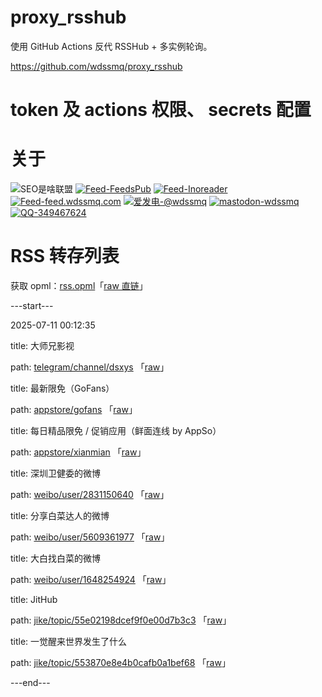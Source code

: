 # proxy_rsshub

使用 GitHub Actions 反代 RSSHub + 多实例轮询。

https://github.com/wdssmq/proxy_rsshub

# token 及 actions 权限、 secrets 配置

# 关于

<p><img src="https://img.shields.io/badge/-SEO%E6%98%AF%E5%95%A5%E8%81%94%E7%9B%9F-yellowgreen" title="SEO是啥联盟" alt="SEO是啥联盟"> <a target="_blank" title="Feed-FeedsPub" href="https://feeds.pub/feed/https%3A%2F%2Fwww.wdssmq.com%2Ffeed.php"><img src="https://img.shields.io/badge/Feed-FeedsPub-brightgreen" title="Feed-FeedsPub" alt="Feed-FeedsPub"></a> <a target="_blank" title="Feed-Inoreader" href="https://www.innoreader.com/feed/https%3A%2F%2Fwww.wdssmq.com%2Ffeed.php"><img src="https://img.shields.io/badge/Feed-Inoreader-blue" title="Feed-Inoreader" alt="Feed-Inoreader"></a> <a target="_blank" title="Feed-feed.wdssmq.com" href="https://feed.wdssmq.com"><img src="https://img.shields.io/badge/Feed-feed.wdssmq.com-yellow" title="Feed-feed.wdssmq.com" alt="Feed-feed.wdssmq.com"></a> <a target="_blank" title="爱发电-@wdssmq" href="https://afdian.net/@wdssmq"><img src="https://img.shields.io/badge/%E7%88%B1%E5%8F%91%E7%94%B5-%40wdssmq-blueviolet" title="爱发电-@wdssmq" alt="爱发电-@wdssmq"></a> <a target="_blank" title="mastodon-wdssmq" href="https://wxw.moe/@wdssmq"><img src="https://img.shields.io/mastodon/follow/142218?domain=https%3A%2F%2Fwxw.moe%2F" title="mastodon-wdssmq" alt="mastodon-wdssmq"></a> <a target="_blank" title="QQ-349467624" href="https://wpa.qq.com/msgrd?v=3&uin=349467624&site=qq&menu=yes"><img src="https://img.shields.io/badge/QQ-349467624-0086F9" title="QQ-349467624" alt="QQ-349467624"></a></p>

# RSS 转存列表

获取 opml：[rss.opml](rss.opml "查看 opml")「[raw 直链](rss.opml?raw=true "raw 直链")」

---start---

2025-07-11 00:12:35

title: 大师兄影视

path: [telegram/channel/dsxys](xml/telegram_channel_dsxys.xml "大师兄影视") 「[raw](xml/telegram_channel_dsxys.xml?raw=true "大师兄影视")」

title: 最新限免（GoFans）

path: [appstore/gofans](xml/appstore_gofans.xml "最新限免（GoFans）") 「[raw](xml/appstore_gofans.xml?raw=true "最新限免（GoFans）")」

title: 每日精品限免 / 促销应用（鲜面连线 by AppSo）

path: [appstore/xianmian](xml/appstore_xianmian.xml "每日精品限免 / 促销应用（鲜面连线 by AppSo）") 「[raw](xml/appstore_xianmian.xml?raw=true "每日精品限免 / 促销应用（鲜面连线 by AppSo）")」

title: 深圳卫健委的微博

path: [weibo/user/2831150640](xml/weibo_user_2831150640.xml "深圳卫健委的微博") 「[raw](xml/weibo_user_2831150640.xml?raw=true "深圳卫健委的微博")」

title: 分享白菜达人的微博

path: [weibo/user/5609361977](xml/weibo_user_5609361977.xml "分享白菜达人的微博") 「[raw](xml/weibo_user_5609361977.xml?raw=true "分享白菜达人的微博")」

title: 大白找白菜的微博

path: [weibo/user/1648254924](xml/weibo_user_1648254924.xml "大白找白菜的微博") 「[raw](xml/weibo_user_1648254924.xml?raw=true "大白找白菜的微博")」

title: JitHub

path: [jike/topic/55e02198dcef9f0e00d7b3c3](xml/jike_topic_55e02198dcef9f0e00d7b3c3.xml "JitHub") 「[raw](xml/jike_topic_55e02198dcef9f0e00d7b3c3.xml?raw=true "JitHub")」

title: 一觉醒来世界发生了什么

path: [jike/topic/553870e8e4b0cafb0a1bef68](xml/jike_topic_553870e8e4b0cafb0a1bef68.xml "一觉醒来世界发生了什么") 「[raw](xml/jike_topic_553870e8e4b0cafb0a1bef68.xml?raw=true "一觉醒来世界发生了什么")」


---end---
